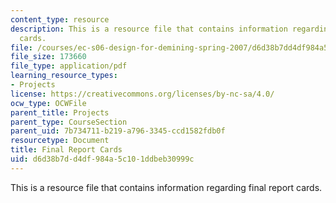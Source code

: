 ```yaml
---
content_type: resource
description: This is a resource file that contains information regarding final report
  cards.
file: /courses/ec-s06-design-for-demining-spring-2007/d6d38b7dd4df984a5c101ddbeb30999c_MITEC_S06S07_card_deck.pdf
file_size: 173660
file_type: application/pdf
learning_resource_types:
- Projects
license: https://creativecommons.org/licenses/by-nc-sa/4.0/
ocw_type: OCWFile
parent_title: Projects
parent_type: CourseSection
parent_uid: 7b734711-b219-a796-3345-ccd1582fdb0f
resourcetype: Document
title: Final Report Cards
uid: d6d38b7d-d4df-984a-5c10-1ddbeb30999c
---
```

This is a resource file that contains information regarding final report cards.